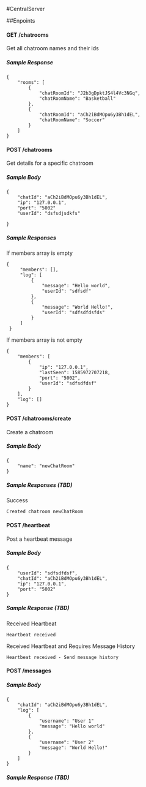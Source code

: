 #CentralServer

##Enpoints

#### GET /chatrooms

Get all chatroom names and their ids

##### Sample Response
```
{
    "rooms": [
        {
            "chatRoomId": "J2b3gDpktJS4l4Vc3NGq",
            "chatRoomName": "Basketball"
        },
        {
            "chatRoomId": "aCh2iBdMOpu6y3Bh1dEL",
            "chatRoomName": "Soccer"
        }
    ]
}
```

#### POST /chatrooms

Get details for a specific chatroom

##### Sample Body
```
{
	"chatId": "aCh2iBdMOpu6y3Bh1dEL",
	"ip": "127.0.0.1",
	"port": "5002"
	"userId": "dsfsdjsdkfs"

}
```

##### Sample Responses
If members array is empty

```
{
     "members": [],
     "log": [
         {
             "message": "Hello world",
             "userId": "sdfsdf"
         },
         {
             "message": "World Hello!",
             "userId": "sdfsdfdsfds"
         }
     ]
 }
```
 
 If members array is not empty
 ```
 {
     "members": [
         {
             "ip": "127.0.0.1",
             "lastSeen": 1585972707218,
             "port": "5002",
             "userId": "sdfsdfdsf"
         }
     ],
     "log": []
 }
```

#### POST /chatrooms/create

Create a chatroom

##### Sample Body
```
{
	"name": "newChatRoom" 
}
``` 

##### Sample Responses (TBD)

Success

`Created chatroom newChatRoom`


#### POST /heartbeat

Post a heartbeat message

##### Sample Body
```
{
	"userId": "sdfsdfdsf",
	"chatId": "aCh2iBdMOpu6y3Bh1dEL",
	"ip": "127.0.0.1",
	"port": "5002"
}
```

##### Sample Response (TBD)

Received Heartbeat

`Heartbeat received`

Received Heartbeat and Requires Message History

`Heartbeat received - Send message history`

#### POST /messages

##### Sample Body
```
{ 
	"chatId": "aCh2iBdMOpu6y3Bh1dEL", 
	"log": [
		{
			"username": "User 1"
			"message": "Hello world"
		}, 
		{
			"username": "User 2"
			"message": "World Hello!"
		}
	] 
}
```

##### Sample Response (TBD)

